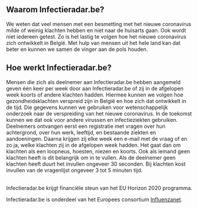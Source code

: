 ## Waarom Infectieradar.be?
We weten dat veel mensen met een besmetting met het nieuwe coronavirus milde of weinig klachten hebben en niet naar de huisarts gaan. Ook wordt niet iedereen getest. Zo is het lastig te volgen hoe het nieuwe coronavirus zich ontwikkelt in België. Met hulp van mensen uit het hele land kan dat beter en kunnen we samen de vinger aan de pols houden.

## Hoe werkt Infectieradar.be?
Mensen die zich als deelnemer aan Infectieradar.be hebben aangemeld geven één keer per week door aan Infectieradar.be of zij in de afgelopen week koorts of andere klachten hadden. Hiermee kunnen we volgen hoe gezondheidsklachten verspreid zijn in België en hoe zich dat ontwikkelt in de tijd. Die gegevens kunnen we gebruiken voor wetenschappelijk onderzoek naar de verspreiding van het nieuwe coronavirus. In de toekomst kunnen we dat ook voor andere virussen en infectieziekten gebruiken.
Deelnemers ontvangen eerst een registratie met vragen over hun achtergrond, over hun werk, leeftijd, en bestaande ziekten en aandoeningen. Daarna krijgen zij elke week een e-mail met de vraag of en zo ja, welke klachten zij in de afgelopen week hadden. Het gaat dan om klachten als een loopneus, hoesten, niezen en koorts. Ook als iemand geen klachten heeft is dit belangrijk om in te vullen. Als de deelnemer geen klachten heeft duurt het invullen ongeveer 30 seconden. Bij klachten kost invullen van de vragenlijst ongeveer 3 tot 5 minuten tijd.

</br>
Infectieradar.be krijgt financiële steun van het EU Horizon 2020 programma.

Infectieradar.be is onderdeel van het Europees consortium [Influenzanet](https://infectieradar.be/en/influenzanet/).

